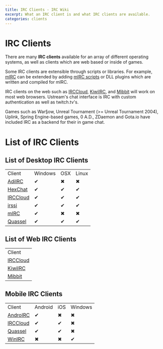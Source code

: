 ```yaml
---
title: IRC Clients - IRC Wiki
excerpt: What an IRC client is and what IRC clients are available.
categories: clients
---
```

# IRC Clients
There are many **IRC clients** available for an array of different operating systems, as well as clients which are web based or inside of games.

Some IRC clients are extensible through scripts or libraries. For example, [mIRC](/wiki/client/mirc) can be extended by adding [mIRC scripts](/wiki/client/mirc#Scripting) or DLL plugins which are written and compiled for mIRC.

IRC clients on the web such as [IRCCloud](/wiki/client/irccloud), [KiwiIRC](/wiki/client/kiwiirc), and [Mibbit](/wiki/client/mibbit) will work on most web browsers. Ustream's chat interface is IRC with custom authentication as well as twitch.tv's.

Games such as War§ow, Unreal Tournament (>= Unreal Tournament 2004), Uplink, Spring Engine-based games, 0 A.D., ZDaemon and Gota.io have included IRC as a backend for their in game chat.

# List of IRC Clients
## List of Desktop IRC Clients
<table>
    <tr>
        <td>Client</td>
        <td>Windows</td>
        <td>OSX</td>
        <td>Linux</td>
    </tr>
    <tr>
        <td><a href="/wiki/client/adiirc">AdiIRC</a></td>
        <td>✔</td>
        <td>✖</td>
        <td>✖</td>
    </tr>
    <tr>
        <td><a href="/wiki/client/hexchat">HexChat</a></td>
        <td>✔</td>
        <td>✔</td>
        <td>✔</td>
    </tr>
    <tr>
        <td><a href="/wiki/client/irccloud">IRCCloud</a></td>
        <td>✔</td>
        <td>✔</td>
        <td>✔</td>
    </tr>
    <tr>
        <td><a href="/wiki/client/irssi">irssi</a></td>
        <td>✔</td>
        <td>✔</td>
        <td>✔</td>
    </tr>
    <tr>
        <td><a href="/wiki/client/mirc">mIRC</a></td>
        <td>✔</td>
        <td>✖</td>
        <td>✖</td>
    </tr>
    <tr>
        <td><a href="/wiki/client/quassel">Quassel</a></td>
        <td>✔</td>
        <td>✔</td>
        <td>✔</td>
    </tr>
</table>

## List of Web IRC Clients
<table>
    <tr>
        <td>Client</td>
    </tr>
    <tr>
        <td><a href="/wiki/client/irccloud">IRCCloud</a></td>
    </tr>
    <tr>
        <td><a href="/wiki/client/kiwiirc">KiwiIRC</a></td>
    </tr>
    <tr>
        <td><a href="/wiki/client/mibbit">Mibbit</a></td>
    </tr>
</table>

## Mobile IRC Clients
<table>
    <tr>
        <td>Client</td>
        <td>Android</td>
        <td>iOS</td>
        <td>Windows</td>
    </tr>
    <tr>
        <td><a href="/wiki/client/androirc">AndroIRC</a></td>
        <td>✔</td>
        <td>✖</td>
        <td>✖</td>
    </tr>
    <tr>
        <td><a href="/wiki/client/irccloud">IRCCloud</a></td>
        <td>✔</td>
        <td>✔</td>
        <td>✖</td>
    </tr>
    <tr>
        <td><a href="/wiki/client/quassel">Quassel</a></td>
        <td>✔</td>
        <td>✔</td>
        <td>✖</td>
    </tr>
    <tr>
        <td><a href="/wiki/client/winirc">WinIRC</a></td>
        <td>✖</td>
        <td>✖</td>
        <td>✔</td>
    </tr>
</table>